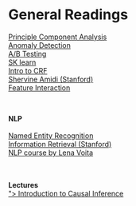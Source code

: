 # General Readings

<a href="https://builtin.com/data-science/step-step-explanation-principal-component-analysis"> Principle Component Analysis </a> <br>
<a href="https://deepnote.com/@christopher-hui/Anomaly-Detection-Analysis-Isolation-Forest-wBLaaICBTi6byIvFmhwtbA"> Anomaly Detection </a><br>
<a href="https://www.analyticsvidhya.com/blog/2020/10/ab-testing-data-science/"> A/B Testing </a><br>
<a href="https://scikit-learn.org/stable/"> SK learn </a><br>
<a href="https://homepages.inf.ed.ac.uk/csutton/publications/crftut-fnt.pdf"> Intro to CRF </a><br>
<a href="https://stanford.edu/~shervine/teaching/cs-221/"> Shervine Amidi (Stanford) </a> <br>
<a href="https://christophm.github.io/interpretable-ml-book/interaction.html"> Feature Interaction </a> <br>
 
<br>

<b>NLP</b><br>
<br>
<a href="https://nlpforhackers.io/named-entity-extraction/"> Named Entity Recognition </a><br>
<a href="https://nlp.stanford.edu/IR-book/html/htmledition/irbook.html"> Information Retrieval (Stanford) </a><br>
<a href="https://lena-voita.github.io/nlp_course.html"> NLP course by Lena Voita</a> 

<br>
<br>
<b>Lectures</b><br>
<a href="https://www.bradyneal.com/causal-inference-course">"> Introduction to Causal Inference </a>
